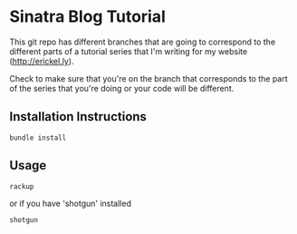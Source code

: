 # Sinatra Blog Tutorial
This git repo has different branches that are going to correspond to the different parts of a tutorial series that I'm writing for my website (http://erickel.ly).

Check to make sure that you're on the branch that corresponds to the part of the series that you're doing or your code will be different.

## Installation Instructions
    bundle install

## Usage
    rackup

or if you have 'shotgun' installed

    shotgun